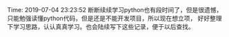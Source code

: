 Time: 2019-07-04 23:23:52 
断断续续学习python也有段时间了，但是很遗憾，只能勉强读懂python代码，但是还是不能开发项目，所以现在想立项，
好好整理下学习思路，认认真真学习。也会陆续写下这些记录，便于以后查找。






